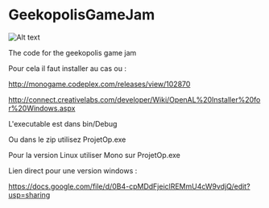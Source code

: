 GeekopolisGameJam
=================

![Alt text](http://imageshack.us/a/img823/1940/screenwhatif.jpg)

The code for the geekopolis game jam



Pour cela il faut installer au cas ou :


http://monogame.codeplex.com/releases/view/102870


http://connect.creativelabs.com/developer/Wiki/OpenAL%20Installer%20for%20Windows.aspx



L'executable est dans bin/Debug

Ou dans le zip utilisez ProjetOp.exe


Pour la version Linux utiliser Mono sur ProjetOp.exe

Lien direct pour une version windows :

https://docs.google.com/file/d/0B4-cpMDdFjeiclREMmU4cW9vdjQ/edit?usp=sharing
